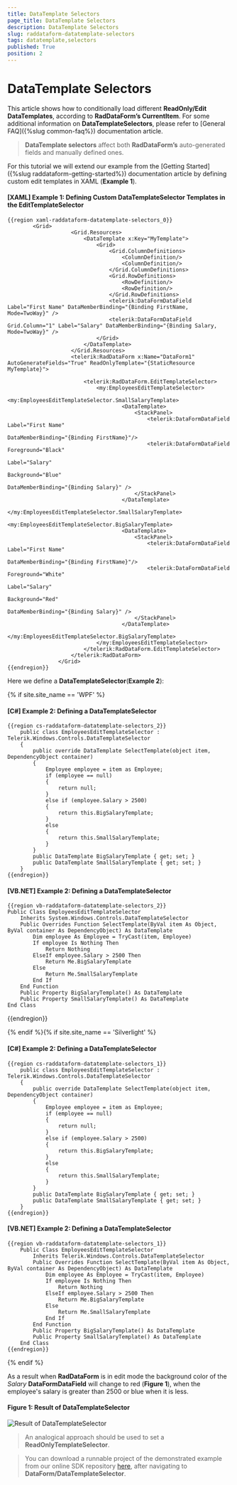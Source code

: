 ```yaml
---
title: DataTemplate Selectors
page_title: DataTemplate Selectors
description: DataTemplate Selectors
slug: raddataform-datatemplate-selectors
tags: datatemplate,selectors
published: True
position: 2
---
```


# DataTemplate Selectors

This article shows how to conditionally load different __ReadOnly/Edit DataTemplates__, according to __RadDataForm’s CurrentItem__. For some additional information on __DataTemplateSelectors__, please refer to [General FAQ]({%slug common-faq%}) documentation article.

>__DataTemplate selectors__ affect both __RadDataForm’s__ auto-generated fields and manually defined ones.

For this tutorial we will extend our example from the [Getting Started]({%slug raddataform-getting-started%}) documentation article by defining custom edit templates in XAML (__Example 1__).

#### __[XAML] Example 1: Defining Custom DataTemplateSelector Templates in the EditTemplateSelector__

	{{region xaml-raddataform-datatemplate-selectors_0}}
			<Grid>
			            <Grid.Resources>
			                <DataTemplate x:Key="MyTemplate">
			                    <Grid>
			                        <Grid.ColumnDefinitions>
			                            <ColumnDefinition/>
			                            <ColumnDefinition/>
			                        </Grid.ColumnDefinitions>
			                        <Grid.RowDefinitions>
			                            <RowDefinition/>
			                            <RowDefinition/>
			                        </Grid.RowDefinitions>
			                        <telerik:DataFormDataField Label="First Name" DataMemberBinding="{Binding FirstName, Mode=TwoWay}" />
			                        <telerik:DataFormDataField Grid.Column="1" Label="Salary" DataMemberBinding="{Binding Salary, Mode=TwoWay}" />
			                    </Grid>
			                </DataTemplate>
			            </Grid.Resources>
			            <telerik:RadDataForm x:Name="DataForm1" AutoGenerateFields="True" ReadOnlyTemplate="{StaticResource MyTemplate}">
			
			                <telerik:RadDataForm.EditTemplateSelector>
			                    <my:EmployeesEditTemplateSelector>
			                        <my:EmployeesEditTemplateSelector.SmallSalaryTemplate>
			                            <DataTemplate>
			                                <StackPanel>
			                                    <telerik:DataFormDataField Label="First Name"  
			                                                           DataMemberBinding="{Binding FirstName}"/>
			                                    <telerik:DataFormDataField Foreground="Black" 
			                                                           Label="Salary" 
			                                                           Background="Blue" 
			                                                           DataMemberBinding="{Binding Salary}" />
			                                </StackPanel>
			                            </DataTemplate>
			                        </my:EmployeesEditTemplateSelector.SmallSalaryTemplate>
			                        <my:EmployeesEditTemplateSelector.BigSalaryTemplate>
			                            <DataTemplate>
			                                <StackPanel>
			                                    <telerik:DataFormDataField Label="First Name" 
			                                                           DataMemberBinding="{Binding FirstName}"/>
			                                    <telerik:DataFormDataField Foreground="White" 
			                                                           Label="Salary" 
			                                                           Background="Red" 
			                                                           DataMemberBinding="{Binding Salary}" />
			                                </StackPanel>
			                            </DataTemplate>
			                        </my:EmployeesEditTemplateSelector.BigSalaryTemplate>
			                    </my:EmployeesEditTemplateSelector>
			                </telerik:RadDataForm.EditTemplateSelector>
			            </telerik:RadDataForm>
			        </Grid>
	{{endregion}}

Here we define a __DataTemplateSelector__(__Example 2__):

{% if site.site_name == 'WPF' %}

#### __[C#] Example 2: Defining a DataTemplateSelector__

	{{region cs-raddataform-datatemplate-selectors_2}}
		public class EmployeesEditTemplateSelector : Telerik.Windows.Controls.DataTemplateSelector
		{
			public override DataTemplate SelectTemplate(object item, DependencyObject container)
			{
				Employee employee = item as Employee;
				if (employee == null)
				{
					return null;
				}
				else if (employee.Salary > 2500)
				{
					return this.BigSalaryTemplate;
				}
				else
				{
					return this.SmallSalaryTemplate;
				}
			}
			public DataTemplate BigSalaryTemplate { get; set; }
			public DataTemplate SmallSalaryTemplate { get; set; }
		}
	{{endregion}}

#### __[VB.NET] Example 2: Defining a DataTemplateSelector__

	{{region vb-raddataform-datatemplate-selectors_2}}
	Public Class EmployeesEditTemplateSelector
	    Inherits System.Windows.Controls.DataTemplateSelector
	    Public Overrides Function SelectTemplate(ByVal item As Object, ByVal container As DependencyObject) As DataTemplate
	        Dim employee As Employee = TryCast(item, Employee)
	        If employee Is Nothing Then
	            Return Nothing
	        ElseIf employee.Salary > 2500 Then
	            Return Me.BigSalaryTemplate
	        Else
	            Return Me.SmallSalaryTemplate
	        End If
	    End Function
	    Public Property BigSalaryTemplate() As DataTemplate
	    Public Property SmallSalaryTemplate() As DataTemplate
	End Class
{{endregion}}

{% endif %}{% if site.site_name == 'Silverlight' %}

#### __[C#] Example 2: Defining a DataTemplateSelector__

	{{region cs-raddataform-datatemplate-selectors_1}}
		public class EmployeesEditTemplateSelector : Telerik.Windows.Controls.DataTemplateSelector
		{
			public override DataTemplate SelectTemplate(object item, DependencyObject container)
			{
				Employee employee = item as Employee;
				if (employee == null)
				{
					return null;
				}
				else if (employee.Salary > 2500)
				{
					return this.BigSalaryTemplate;
				}
				else
				{
					return this.SmallSalaryTemplate;
				}
			}
			public DataTemplate BigSalaryTemplate { get; set; }
			public DataTemplate SmallSalaryTemplate { get; set; }
		}
	{{endregion}}

#### __[VB.NET] Example 2: Defining a DataTemplateSelector__

	{{region vb-raddataform-datatemplate-selectors_1}}
		Public Class EmployeesEditTemplateSelector
		    Inherits Telerik.Windows.Controls.DataTemplateSelector
		    Public Overrides Function SelectTemplate(ByVal item As Object, ByVal container As DependencyObject) As DataTemplate
		        Dim employee As Employee = TryCast(item, Employee)
		        If employee Is Nothing Then
		            Return Nothing
		        ElseIf employee.Salary > 2500 Then
		            Return Me.BigSalaryTemplate
		        Else
		            Return Me.SmallSalaryTemplate
		        End If
		    End Function
		    Public Property BigSalaryTemplate() As DataTemplate
		    Public Property SmallSalaryTemplate() As DataTemplate
		End Class
	{{endregion}}

{% endif %}

As a result when __RadDataForm__ is in edit mode the background color of the *Salary* __DataFormDataField__ will change to red (__Figure 1__), when the employee's salary is greater than 2500 or blue when it is less.

#### __Figure 1: Result of DataTemplateSelector__

![Result of DataTemplateSelector](images/raddataform-templateselector.png)

>An analogical approach should be used to set a __ReadOnlyTemplateSelector__.

>You can download a runnable project of the demonstrated example from our online SDK repository [here](https://github.com/telerik/xaml-sdk), after navigating to __DataForm/DataTemplateSelector__.
		  
